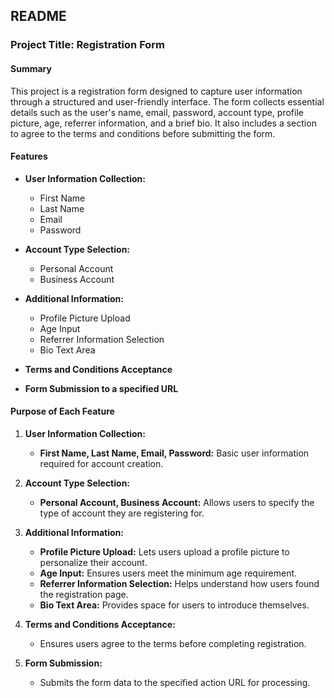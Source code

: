 ## README

### Project Title: Registration Form

#### Summary
This project is a registration form designed to capture user information through a structured and user-friendly interface. The form collects essential details such as the user's name, email, password, account type, profile picture, age, referrer information, and a brief bio. It also includes a section to agree to the terms and conditions before submitting the form.

#### Features

- **User Information Collection:** 
  - First Name
  - Last Name
  - Email
  - Password

- **Account Type Selection:** 
  - Personal Account
  - Business Account

- **Additional Information:**
  - Profile Picture Upload
  - Age Input
  - Referrer Information Selection
  - Bio Text Area

- **Terms and Conditions Acceptance**
- **Form Submission to a specified URL**

#### Purpose of Each Feature

1. **User Information Collection:**
   - **First Name, Last Name, Email, Password:** Basic user information required for account creation.
   
2. **Account Type Selection:**
   - **Personal Account, Business Account:** Allows users to specify the type of account they are registering for.
   
3. **Additional Information:**
   - **Profile Picture Upload:** Lets users upload a profile picture to personalize their account.
   - **Age Input:** Ensures users meet the minimum age requirement.
   - **Referrer Information Selection:** Helps understand how users found the registration page.
   - **Bio Text Area:** Provides space for users to introduce themselves.
   
4. **Terms and Conditions Acceptance:**
   - Ensures users agree to the terms before completing registration.
   
5. **Form Submission:**
   - Submits the form data to the specified action URL for processing.
